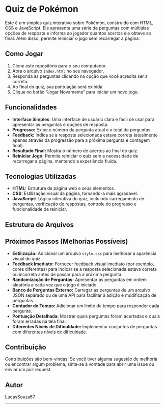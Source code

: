# Quiz de Pokémon

Este é um simples quiz interativo sobre Pokémon, construído com HTML, CSS e JavaScript. Ele apresenta uma série de perguntas com múltiplas opções de resposta e informa ao jogador quantos acertos ele obteve ao final. Além disso, permite reiniciar o jogo sem recarregar a página.

## Como Jogar

1.  Clone este repositório para o seu computador.
2.  Abra o arquivo `index.html` no seu navegador.
3.  Responda às perguntas clicando na opção que você acredita ser a correta.
4.  Ao final do quiz, sua pontuação será exibida.
5.  Clique no botão "Jogar Novamente" para iniciar um novo jogo.

## Funcionalidades

* **Interface Simples:** Uma interface de usuário clara e fácil de usar para apresentar as perguntas e opções de resposta.
* **Progresso:** Exibe o número da pergunta atual e o total de perguntas.
* **Feedback:** Indica se a resposta selecionada estava correta (atualmente apenas através da progressão para a próxima pergunta e contagem final).
* **Resultado Final:** Mostra o número de acertos ao final do quiz.
* **Reiniciar Jogo:** Permite reiniciar o quiz sem a necessidade de recarregar a página, mantendo a experiência fluida.

## Tecnologias Utilizadas

* **HTML:** Estrutura da página web e seus elementos.
* **CSS:** Estilização visual da página, tornando-a mais agradável.
* **JavaScript:** Lógica interativa do quiz, incluindo carregamento de perguntas, verificação de respostas, controle do progresso e funcionalidade de reiniciar.

## Estrutura de Arquivos

## Próximos Passos (Melhorias Possíveis)

* **Estilização:** Adicionar um arquivo `style.css` para melhorar a aparência visual do quiz.
* **Feedback Imediato:** Fornecer feedback visual imediato (por exemplo, cores diferentes) para indicar se a resposta selecionada estava correta ou incorreta antes de passar para a próxima pergunta.
* **Randomização de Perguntas:** Apresentar as perguntas em ordem aleatória a cada vez que o jogo é iniciado.
* **Banco de Perguntas Externo:** Carregar as perguntas de um arquivo JSON separado ou de uma API para facilitar a adição e modificação de perguntas.
* **Contador de Tempo:** Adicionar um limite de tempo para responder cada pergunta.
* **Pontuação Detalhada:** Mostrar quais perguntas foram acertadas e quais foram erradas na tela final.
* **Diferentes Níveis de Dificuldade:** Implementar conjuntos de perguntas com diferentes níveis de dificuldade.

## Contribuição

Contribuições são bem-vindas! Se você tiver alguma sugestão de melhoria ou encontrar algum problema, sinta-se à vontade para abrir uma issue ou enviar um pull request.

## Autor

LucasSouza67

---
